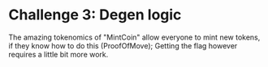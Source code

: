 # Challenge 3: Degen logic

The amazing tokenomics of "MintCoin" allow everyone to mint new tokens, if they know how to do this (ProofOfMove); Getting the flag however requires a little bit more work.
